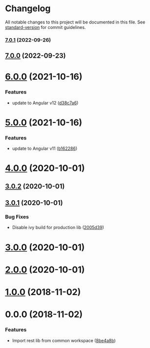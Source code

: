 # Changelog

All notable changes to this project will be documented in this file. See [standard-version](https://github.com/conventional-changelog/standard-version) for commit guidelines.

### [7.0.1](https://github.com/ngxp/rest/compare/v7.0.0...v7.0.1) (2022-09-26)

## [7.0.0](https://github.com/ngxp/rest/compare/v6.0.0...v7.0.0) (2022-09-23)

<a name="6.0.0"></a>
# [6.0.0](https://github.com/ngxp/rest/compare/v5.0.0...v6.0.0) (2021-10-16)

### Features

* update to Angular v12 ([d38c7a6](https://github.com/ngxp/rest/commit/d38c7a6))


<a name="5.0.0"></a>
# [5.0.0](https://github.com/ngxp/rest/compare/v4.0.0...v5.0.0) (2021-10-16)


### Features

* update to Angular v11 ([b162286](https://github.com/ngxp/rest/commit/b162286))



<a name="4.0.0"></a>
# [4.0.0](https://github.com/ngxp/rest/compare/v3.0.2...v4.0.0) (2020-10-01)



<a name="3.0.2"></a>
## [3.0.2](https://github.com/ngxp/rest/compare/v3.0.1...v3.0.2) (2020-10-01)



<a name="3.0.1"></a>
## [3.0.1](https://github.com/ngxp/rest/compare/v3.0.0...v3.0.1) (2020-10-01)


### Bug Fixes

* Disable ivy build for production lib ([2005d39](https://github.com/ngxp/rest/commit/2005d39))



<a name="3.0.0"></a>
# [3.0.0](https://github.com/ngxp/rest/compare/v2.0.0...v3.0.0) (2020-10-01)



<a name="2.0.0"></a>
# [2.0.0](https://github.com/ngxp/rest/compare/v1.0.1...v2.0.0) (2020-10-01)



<a name="1.0.0"></a>
# [1.0.0](https://github.com/ngxp/rest/compare/v0.0.0...v1.0.0) (2018-11-02)



<a name="0.0.0"></a>
# 0.0.0 (2018-11-02)


### Features

* Import rest lib from common workspace ([8be4a8b](https://github.com/ngxp/rest/commit/8be4a8b))
